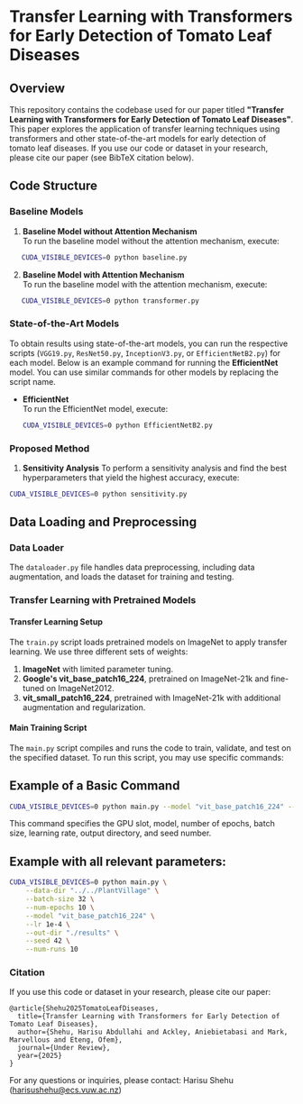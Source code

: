 # Transfer Learning with Transformers for Early Detection of Tomato Leaf Diseases

## Overview

This repository contains the codebase used for our paper titled **"Transfer Learning with Transformers for Early Detection of Tomato Leaf Diseases"**. This paper explores the application of transfer learning techniques using transformers and other state-of-the-art models for early detection of tomato leaf diseases. If you use our code or dataset in your research, please cite our paper (see BibTeX citation below).

## Code Structure

### Baseline Models

1. **Baseline Model without Attention Mechanism**  
   To run the baseline model without the attention mechanism, execute:

```bash
   CUDA_VISIBLE_DEVICES=0 python baseline.py
  ```

2. **Baseline Model with Attention Mechanism**  
   To run the baseline model with the attention mechanism, execute:

```bash
   CUDA_VISIBLE_DEVICES=0 python transformer.py
  ```

### State-of-the-Art Models

To obtain results using state-of-the-art models, you can run the respective scripts (`VGG19.py`, `ResNet50.py`, `InceptionV3.py`, or `EfficientNetB2.py`) for each model. Below is an example command for running the **EfficientNet** model. You can use similar commands for other models by replacing the script name.

- **EfficientNet**  
  To run the EfficientNet model, execute:

  ```bash
  CUDA_VISIBLE_DEVICES=0 python EfficientNetB2.py
  ```

### Proposed Method

1. **Sensitivity Analysis**
To perform a sensitivity analysis and find the best hyperparameters that yield the highest accuracy, execute:

```bash
CUDA_VISIBLE_DEVICES=0 python sensitivity.py
```

## Data Loading and Preprocessing

### Data Loader
The `dataloader.py` file handles data preprocessing, including data augmentation, and loads the dataset for training and testing.

### Transfer Learning with Pretrained Models

#### Transfer Learning Setup
The `train.py` script loads pretrained models on ImageNet to apply transfer learning. We use three different sets of weights:
1. **ImageNet** with limited parameter tuning.
2. **Google's vit_base_patch16_224**, pretrained on ImageNet-21k and fine-tuned on ImageNet2012.
3. **vit_small_patch16_224**, pretrained with ImageNet-21k with additional augmentation and regularization.

#### Main Training Script
The `main.py` script compiles and runs the code to train, validate, and test on the specified dataset. To run this script, you may use specific commands:

## Example of a Basic Command

```bash
CUDA_VISIBLE_DEVICES=0 python main.py --model "vit_base_patch16_224" --num-epochs 10 --batch-size 32 --lr 1e-4 --out-dir "./results" --seed 42
```
This command specifies the GPU slot, model, number of epochs, batch size, learning rate, output directory, and seed number.

## Example with all relevant parameters:

```bash
CUDA_VISIBLE_DEVICES=0 python main.py \
    --data-dir "../../PlantVillage" \
    --batch-size 32 \
    --num-epochs 10 \
    --model "vit_base_patch16_224" \
    --lr 1e-4 \
    --out-dir "./results" \
    --seed 42 \
    --num-runs 10
```

### Citation

If you use this code or dataset in your research, please cite our paper:

```bibitex
@article{Shehu2025TomatoLeafDiseases,
  title={Transfer Learning with Transformers for Early Detection of Tomato Leaf Diseases},
  author={Shehu, Harisu Abdullahi and Ackley, Aniebietabasi and Mark, Marvellous and Eteng, Ofem},
  journal={Under Review},
  year={2025}
}
```

For any questions or inquiries, please contact:
Harisu Shehu (harisushehu@ecs.vuw.ac.nz)










